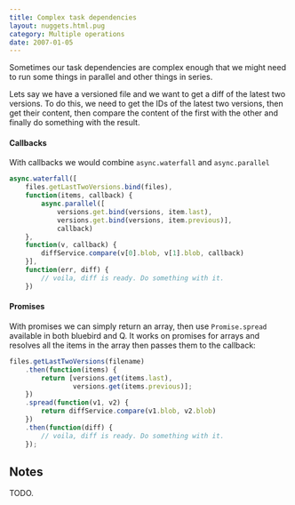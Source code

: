 ```yaml
---
title: Complex task dependencies
layout: nuggets.html.pug
category: Multiple operations
date: 2007-01-05
---
```


Sometimes our task dependencies are complex enough that we might need to
run some things in parallel and other things in series.

Lets say we have a versioned file and we want to get a diff of the latest two
versions. To do this, we need to get the IDs of the latest two versions, then
get their content, then compare the content of the first with the other and
finally do something with the result.

#### Callbacks

With callbacks we would combine `async.waterfall` and `async.parallel`

```js
async.waterfall([
	files.getLastTwoVersions.bind(files),
	function(items, callback) {
		async.parallel([
			versions.get.bind(versions, item.last),
			versions.get.bind(versions, item.previous)],
			callback)
	},
	function(v, callback) {
		diffService.compare(v[0].blob, v[1].blob, callback)
	}],
	function(err, diff) {
		// voila, diff is ready. Do something with it.
	})
```

#### Promises

With promises we can simply return an array, then use `Promise.spread`
available in both bluebird and Q. It works on promises for arrays and resolves
all the items in the array then passes them to the callback:

```js
files.getLastTwoVersions(filename)
    .then(function(items) {
        return [versions.get(items.last),
        	    versions.get(items.previous)];
    })
    .spread(function(v1, v2) {
        return diffService.compare(v1.blob, v2.blob)
    })
    .then(function(diff) {
        // voila, diff is ready. Do something with it.
    });
```

## Notes

TODO.